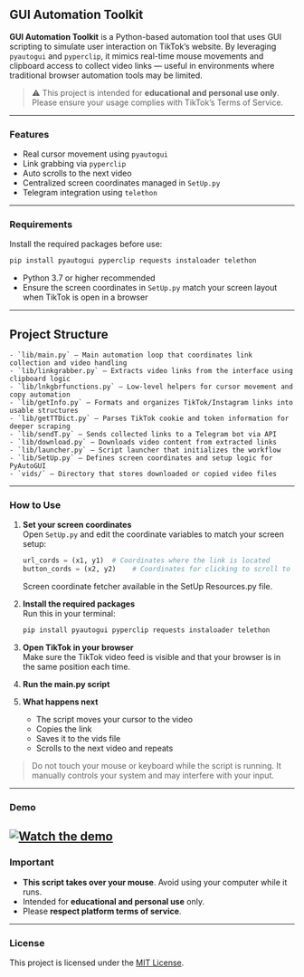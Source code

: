 ## GUI Automation Toolkit

**GUI Automation Toolkit** is a Python-based automation tool that uses GUI scripting to simulate user interaction on TikTok’s website. By leveraging `pyautogui` and `pyperclip`, it mimics real-time mouse movements and clipboard access to collect video links — useful in environments where traditional browser automation tools may be limited.

> ⚠️ This project is intended for **educational and personal use only**. Please ensure your usage complies with TikTok’s Terms of Service.

---

### Features

- Real cursor movement using `pyautogui`  
- Link grabbing via `pyperclip`  
- Auto scrolls to the next video  
- Centralized screen coordinates managed in `SetUp.py`  
- Telegram integration using `telethon`  

---

### Requirements

Install the required packages before use:

```bash
pip install pyautogui pyperclip requests instaloader telethon
```

- Python 3.7 or higher recommended  
- Ensure the screen coordinates in `SetUp.py` match your screen layout when TikTok is open in a browser

---

## Project Structure

```
- `lib/main.py` – Main automation loop that coordinates link collection and video handling  
- `lib/linkgrabber.py` – Extracts video links from the interface using clipboard logic  
- `lib/lnkgbrfunctions.py` – Low-level helpers for cursor movement and copy automation  
- `lib/getInfo.py` – Formats and organizes TikTok/Instagram links into usable structures  
- `lib/getTTDict.py` – Parses TikTok cookie and token information for deeper scraping  
- `lib/sendT.py` – Sends collected links to a Telegram bot via API  
- `lib/download.py` – Downloads video content from extracted links  
- `lib/launcher.py` – Script launcher that initializes the workflow  
- `lib/SetUp.py` – Defines screen coordinates and setup logic for PyAutoGUI  
- `vids/` – Directory that stores downloaded or copied video files
```

---

### How to Use

1. **Set your screen coordinates**  
   Open `SetUp.py` and edit the coordinate variables to match your screen setup:
   ```python
   url_cords = (x1, y1)  # Coordinates where the link is located
   button_cords = (x2, y2)    # Coordinates for clicking to scroll to the next video
   ```
   Screen coordinate fetcher available in the SetUp Resources.py file.

2. **Install the required packages**  
   Run this in your terminal:
   ```bash
   pip install pyautogui pyperclip requests instaloader telethon
   ```

3. **Open TikTok in your browser**  
   Make sure the TikTok video feed is visible and that your browser is in the same position each time.

4. **Run the main.py script**  
 
5. **What happens next**
   - The script moves your cursor to the video
   - Copies the link
   - Saves it to the vids file
   - Scrolls to the next video and repeats

>  Do not touch your mouse or keyboard while the script is running. It manually controls your system and may interfere with your input.

---

###  Demo

[![Watch the demo](https://img.youtube.com/vi/KPzgZS0lX2U/0.jpg)](https://youtu.be/KPzgZS0lX2U)
---

###  Important

- **This script takes over your mouse**. Avoid using your computer while it runs.
- Intended for **educational and personal use** only.
- Please **respect platform terms of service**.

---

### License

This project is licensed under the [MIT License](LICENSE).
